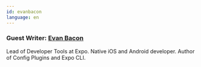 ```yaml
---
id: evanbacon
language: en
---
```

### Guest Writer: [Evan Bacon](https://twitter.com/Baconbrix)

Lead of Developer Tools at Expo. Native iOS and Android developer. Author of Config Plugins and Expo CLI.